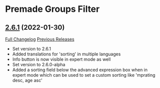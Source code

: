 # Premade Groups Filter

## [2.6.1](https://github.com/0xbs/premade-groups-filter/tree/2.6.1) (2022-01-30)
[Full Changelog](https://github.com/0xbs/premade-groups-filter/compare/2.5.1...2.6.1) [Previous Releases](https://github.com/0xbs/premade-groups-filter/releases)

- Set version to 2.6.1  
- Added translations for 'sorting' in multiple languages  
- Info button is now visible in expert mode as well  
- Set version to 2.6.0-alpha  
- Added a sorting field below the advanced expression box when in expert mode which can be used to set a custom sorting like 'mprating desc, age asc'  
